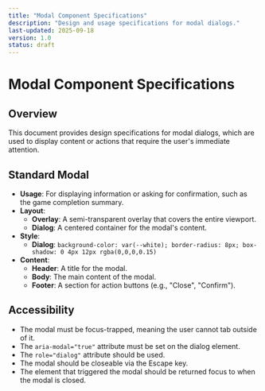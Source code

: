 ```yaml
---
title: "Modal Component Specifications"
description: "Design and usage specifications for modal dialogs."
last-updated: 2025-09-18
version: 1.0
status: draft
---
```


# Modal Component Specifications

## Overview
This document provides design specifications for modal dialogs, which are used to display content or actions that require the user's immediate attention.

## Standard Modal
- **Usage**: For displaying information or asking for confirmation, such as the game completion summary.
- **Layout**:
  - **Overlay**: A semi-transparent overlay that covers the entire viewport.
  - **Dialog**: A centered container for the modal's content.
- **Style**:
  - **Dialog**: `background-color: var(--white); border-radius: 8px; box-shadow: 0 4px 12px rgba(0,0,0,0.15)`
- **Content**:
  - **Header**: A title for the modal.
  - **Body**: The main content of the modal.
  - **Footer**: A section for action buttons (e.g., "Close", "Confirm").

## Accessibility
- The modal must be focus-trapped, meaning the user cannot tab outside of it.
- The `aria-modal="true"` attribute must be set on the dialog element.
- The `role="dialog"` attribute should be used.
- The modal should be closeable via the Escape key.
- The element that triggered the modal should be returned focus to when the modal is closed.
